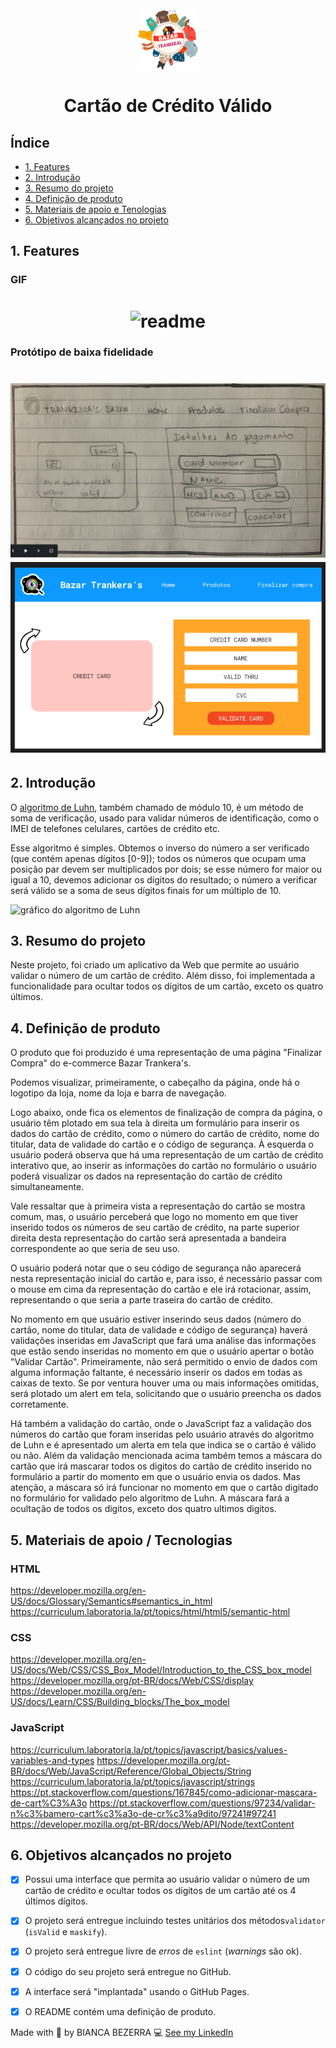 <div style="text-align: center;">
  <img src="./src/assets/logo_bazar.png" alt="Logo do README" style="display: block; margin: 0 auto;" width = 100px>

# Cartão de Crédito Válido
</div>

## Índice

* [1. Features](#1-features)
* [2. Introdução](#2-Introdução)
* [3. Resumo do projeto](#3-resumo-do-projeto)
* [4. Definição de produto](#4-definição-de-produto)
* [5. Materiais de apoio e Tenologias](#5-materiais-de-apoio-e-tecnologias)
* [6. Objetivos alcançados no projeto](#6-objetivos-alcançados-no-projeto)


## 1. Features

### GIF
<h1 align = 'center'>
  <img alt = readme title = readme src ="./src/assets/readme.gif"/>
</h1>

### Protótipo de baixa fidelidade
<h1 align = 'center'>
  <img alt = prototype1 title = prototype1 src ="./src/assets/prototype1.png"/>
  <img alt = prototype2 title = prototype2 src ="./src/assets/prototype2.png"/>
</h1>

## 2. Introdução

O [algoritmo de Luhn](https://en.wikipedia.org/wiki/Luhn_algorithm), também
chamado de módulo 10, é um método de soma de verificação, usado para validar
números de identificação, como o IMEI de telefones celulares, cartões de crédito
etc.

Esse algoritmo é simples. Obtemos o inverso do número a ser verificado (que
contém apenas dígitos [0-9]); todos os números que ocupam uma posição par devem
ser multiplicados por dois; se esse número for maior ou igual a 10, devemos
adicionar os dígitos do resultado; o número a verificar será válido se a soma de
seus dígitos finais for um múltiplo de 10.

![gráfico do algoritmo de Luhn](https://www.101computing.net/wp/wp-content/uploads/Luhn-Algorithm.png)

## 3. Resumo do projeto

Neste projeto, foi criado um aplicativo da Web que permite ao usuário validar o número de um cartão de crédito.  Além disso, foi implementada a funcionalidade para ocultar todos os dígitos de um cartão, exceto os quatro últimos.

## 4. Definição de produto

O produto que foi produzido é uma representação de uma página "Finalizar Compra" do e-commerce Bazar Trankera's. 

Podemos visualizar, primeiramente, o cabeçalho da página, onde há o logotipo da loja, nome da loja e barra de navegação.

Logo abaixo, onde fica os elementos de finalização de compra da página, o usuário têm plotado em sua tela à direita um formulário para inserir os dados do cartão de crédito, como o número do cartão de crédito, nome do titular, data de validade do cartão e o código de segurança. À esquerda o usuário poderá observa que há uma representação de um cartão de crédito interativo que, ao inserir as informações do cartão no formulário o usuário poderá visualizar os dados na representação do cartão de crédito simultaneamente.

Vale ressaltar que à primeira vista a representação do cartão se mostra comum, mas, o usuário perceberá que logo no momento em que tiver inserido todos os números de seu cartão de crédito, na parte superior direita desta representação do cartão será apresentada a bandeira correspondente ao que seria de seu uso.

O usuário poderá notar que o seu código de segurança não aparecerá nesta representação inicial do cartão e, para isso, é necessário passar com o mouse em cima da representação do cartão e ele irá rotacionar, assim, representando o que seria a parte traseira do cartão de crédito. 

No momento em que usuário estiver inserindo seus dados (número do cartão, nome do titular, data de validade e código de segurança) haverá validações inseridas em JavaScript que fará uma análise das informações que estão sendo inseridas no momento em que o usuário apertar o botão "Validar Cartão". Primeiramente, não será permitido o envio de dados com alguma informação faltante, é necessário inserir os dados em todas as caixas de texto. Se por ventura houver uma ou mais informações omitidas, será plotado um alert em tela, solicitando que o usuário preencha os dados corretamente.

Há também a validação do cartão, onde o JavaScript faz a validação dos números do cartão que foram inseridas pelo usuário através do algoritmo de Luhn e é apresentado um alerta em tela que indica se o cartão é válido ou não. Além da validação mencionada acima também temos a máscara do cartão que irá mascarar todos os digitos do cartão de crédito inserido no formulário a partir do momento em que o usuário envia os dados. Mas atenção, a máscara só irá funcionar no momento em que o cartão digitado no formulário for validado pelo algoritmo de Luhn. A máscara fará a ocultação de todos os digitos, exceto dos quatro ultimos digitos.

## 5. Materiais de apoio / Tecnologias

### HTML

https://developer.mozilla.org/en-US/docs/Glossary/Semantics#semantics_in_html
https://curriculum.laboratoria.la/pt/topics/html/html5/semantic-html

### CSS

https://developer.mozilla.org/en-US/docs/Web/CSS/CSS_Box_Model/Introduction_to_the_CSS_box_model
https://developer.mozilla.org/pt-BR/docs/Web/CSS/display
https://developer.mozilla.org/en-US/docs/Learn/CSS/Building_blocks/The_box_model

### JavaScript

https://curriculum.laboratoria.la/pt/topics/javascript/basics/values-variables-and-types
https://developer.mozilla.org/pt-BR/docs/Web/JavaScript/Reference/Global_Objects/String
https://curriculum.laboratoria.la/pt/topics/javascript/strings
https://pt.stackoverflow.com/questions/167845/como-adicionar-mascara-de-cart%C3%A3o
https://pt.stackoverflow.com/questions/97234/validar-n%c3%bamero-cart%c3%a3o-de-cr%c3%a9dito/97241#97241
https://developer.mozilla.org/pt-BR/docs/Web/API/Node/textContent

## 6. Objetivos alcançados no projeto

* [x] Possui uma interface que permita ao usuário validar o número de um cartão de crédito e ocultar todos os dígitos de um cartão até os 4 últimos dígitos.
* [x] O projeto será entregue incluindo testes unitários dos métodos`validator` (`isValid` e `maskify`).
* [x] O projeto será entregue livre de _erros_ de `eslint` (_warnings_ são ok).
* [x] O código do seu projeto será entregue no GitHub.
* [x] A interface será "implantada" usando o GitHub Pages.
* [x] O README contém uma definição de produto.


Made with 💛 by BIANCA BEZERRA 💻 [See my LinkedIn](https://www.linkedin.com/in/bianca-bezerra-63447b160/)
